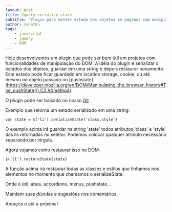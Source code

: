 ```yaml
---
layout: post
title: Jquery serialize state
subtitle: "Plugin para manter estado dos objetos em páginas com manipulação de DOM"
author: renatho
tags:
    - javascript
    - jquery
    - DOM
---
```


Hoje desenvolvemos um plugin que pode ser bem útil em projetos com funcionalidades de manipulação do DOM. A idéia do plugin é serializar o estados dos objetos, guardar em uma string e depois restaurar novamente. Este estado pode ficar guardado em location storage, cookie, ou até mesmo no objeto passado no [pushstate](https://developer.mozilla.org/en/DOM/Manipulating_the_browser_history#The_pushState(\).C2.A0method).

O plugin pode ser baixado no nosso [Git](https://github.com/grifo/grifo-jquery-plugins/blob/master/source/jquery.serializeState.js)

Exemplo que retorna um estado serializado em uma string:

    var state = $('li').serializeState('class,style')

O exemplo acima irá guardar na string 'state' todos atributos 'class' e 'style' das lis retornadas no seletor. Podemos colocar qualquer atributo necessário separando por vírgula.

Agora vejamos como restaurar isso no DOM:

    $('li').restoreState(state)

A função acima irá restaurar todas as classes e estilos que tínhamos nos elementos no momento que chamamos o serializeState.

Onde é útil: abas, accordions, menus, pushstate...

Mandem suas dúvidas e sugestões nos comentários.

Abraços e até a próxima!